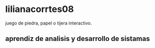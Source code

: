 # lilianacorrtes08
juego de piedra, papel o tijera interactivo.
## aprendiz de analisis y desarrollo de sistamas
